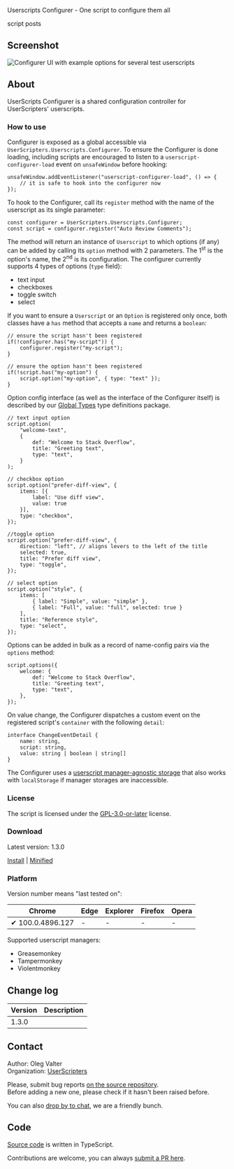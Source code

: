 Userscripts Configurer - One script to configure them all

script posts


<!-- thumbnail: https://i.stack.imgur.com/Rdcrd.png -->
<!-- version: 1.3.0 -->
<!-- tag: script -->
<!-- excerpt: UserScripts Configurer provides a shared UI and controls configuration options for UserScripters' userscripts. -->

## Screenshot

![Configurer UI with example options for several test userscripts](https://i.stack.imgur.com/8OxKN.png)

## About

UserScripts Configurer is a shared configuration controller for UserScripters' userscripts.

### How to use

Configurer is exposed as a global accessible via `UserScripters.Userscripts.Configurer`.
To ensure the Configurer is done loading, including scripts are encouraged to listen to a `userscript-configurer-load` event on `unsafeWindow` before hooking:

```lang-ts
unsafeWindow.addEventListener("userscript-configurer-load", () => {
    // it is safe to hook into the configurer now
});
```

To hook to the Configurer, call its `register` method with the name of the userscript as its single parameter:

```lang-ts
const configurer = UserScripters.Userscripts.Configurer;
const script = configurer.register("Auto Review Comments");
```

The method will return an instance of `Userscript` to which options (if any) can be added by calling its `option` method with 2 parameters. The 1<sup>st</sup> is the option's name, the 2<sup>nd</sup> is its configuration. The configurer currently supports 4 types of options (`type` field):

- text input
- checkboxes
- toggle switch
- select

If you want to ensure a `Userscript` or an `Option` is registered only once, both classes have a `has` method that accepts a `name` and returns a `boolean`:

```lang-ts
// ensure the script hasn't been registered
if(!configurer.has("my-script")) {
    configurer.register("my-script");
}

// ensure the option hasn't been registered
if(!script.has("my-option") {
    script.option("my-option", { type: "text" });
}
```

Option config interface (as well as the interface of the Configurer itself) is described by our [Global Types](https://github.com/userscripters/global-types) type definitions package.

```lang-ts
// text input option
script.option(
    "welcome-text",
    {
        def: "Welcome to Stack Overflow",
        title: "Greeting text",
        type: "text",
    }
);

// checkbox option
script.option("prefer-diff-view", {
    items: [{
        label: "Use diff view",
        value: true
    }],
    type: "checkbox",
});

//toggle option
script.option("prefer-diff-view", {
    direction: "left", // aligns levers to the left of the title
    selected: true,
    title: "Prefer diff view",
    type: "toggle",
});

// select option
script.option("style", {
    items: [
        { label: "Simple", value: "simple" },
        { label: "Full", value: "full", selected: true }
    ],
    title: "Reference style",
    type: "select",
});
```

Options can be added in bulk as a record of name-config pairs via the `options` method:

```lang-ts
script.options({
    welcome: {
        def: "Welcome to Stack Overflow",
        title: "Greeting text",
        type: "text",
    },
});
```

On value change, the Configurer dispatches a custom event on the registered script's `container` with the following `detail`:

```lang-ts
interface ChangeEventDetail {
    name: string,
    script: string,
    value: string | boolean | string[]
}
```

The Configurer uses a [userscript manager-agnostic storage](https://github.com/userscripters/storage) that also works with `localStorage` if manager storages are inaccessible.


### License

The script is licensed under the [GPL-3.0-or-later](https://spdx.org/licenses/GPL-3.0-or-later) license.

### Download

Latest version: 1.3.0

[Install](https://github.com/userscripters/userscripts-configurer/raw/master/dist/modern/index.user.js) | [Minified](https://github.com/userscripters/userscripts-configurer/raw/master/dist/modern/index.min.user.js)

### Platform

Version number means "last tested on":

| Chrome | Edge | Explorer | Firefox | Opera |
| - | - | - | - | - |
| ✔ 100.0.4896.127 | - | - | - | - |

Supported userscript managers:

- Greasemonkey
- Tampermonkey
- Violentmonkey

## Change log

| Version    | Description |
| ---------- | ----------- |
| 1.3.0 |             |

## Contact

Author: Oleg Valter
<br>Organization: [UserScripters](https://github.com/userscripters)

Please, submit bug reports [on the source repository](https://github.com/userscripters/userscripts-configurer/issues).
<br>Before adding a new one, please check if it hasn't been raised before.

You can also [drop by to chat](https://chat.stackoverflow.com/rooms/214345), we are a friendly bunch.

## Code

[Source code](https://github.com/userscripters/userscripts-configurer/blob/master/src/index.ts) is written in TypeScript.

Contributions are welcome, you can always [submit a PR here](https://github.com/userscripters/userscripts-configurer/pulls).